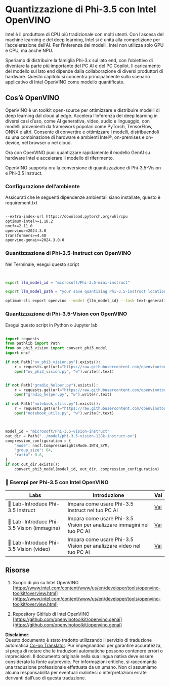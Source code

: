 <!--
CO_OP_TRANSLATOR_METADATA:
{
  "original_hash": "3139a6a82f357a9f90f1fe51c4caf65a",
  "translation_date": "2025-07-16T22:01:16+00:00",
  "source_file": "md/01.Introduction/04/UsingIntelOpenVINOQuantifyingPhi.md",
  "language_code": "it"
}
-->
# **Quantizzazione di Phi-3.5 con Intel OpenVINO**

Intel è il produttore di CPU più tradizionale con molti utenti. Con l’ascesa del machine learning e del deep learning, Intel si è unita alla competizione per l’accelerazione dell’AI. Per l’inferenza dei modelli, Intel non utilizza solo GPU e CPU, ma anche NPU.

Speriamo di distribuire la famiglia Phi-3.x sul lato end, con l’obiettivo di diventare la parte più importante del PC AI e del PC Copilot. Il caricamento del modello sul lato end dipende dalla collaborazione di diversi produttori di hardware. Questo capitolo si concentra principalmente sullo scenario applicativo di Intel OpenVINO come modello quantificato.

## **Cos’è OpenVINO**

OpenVINO è un toolkit open-source per ottimizzare e distribuire modelli di deep learning dal cloud al edge. Accelera l’inferenza del deep learning in diversi casi d’uso, come AI generativa, video, audio e linguaggio, con modelli provenienti da framework popolari come PyTorch, TensorFlow, ONNX e altri. Consente di convertire e ottimizzare i modelli, distribuendoli su una combinazione di hardware e ambienti Intel®, on-premises e on-device, nel browser o nel cloud.

Ora con OpenVINO puoi quantizzare rapidamente il modello GenAI su hardware Intel e accelerare il modello di riferimento.

OpenVINO supporta ora la conversione di quantizzazione di Phi-3.5-Vision e Phi-3.5 Instruct.

### **Configurazione dell’ambiente**

Assicurati che le seguenti dipendenze ambientali siano installate, questo è requirement.txt

```txt

--extra-index-url https://download.pytorch.org/whl/cpu
optimum-intel>=1.18.2
nncf>=2.11.0
openvino>=2024.3.0
transformers>=4.40
openvino-genai>=2024.3.0.0

```

### **Quantizzazione di Phi-3.5-Instruct con OpenVINO**

Nel Terminale, esegui questo script

```bash


export llm_model_id = "microsoft/Phi-3.5-mini-instruct"

export llm_model_path = "your save quantizing Phi-3.5-instruct location"

optimum-cli export openvino --model {llm_model_id} --task text-generation-with-past --weight-format int4 --group-size 128 --ratio 0.6  --sym  --trust-remote-code {llm_model_path}


```

### **Quantizzazione di Phi-3.5-Vision con OpenVINO**

Esegui questo script in Python o Jupyter lab

```python

import requests
from pathlib import Path
from ov_phi3_vision import convert_phi3_model
import nncf

if not Path("ov_phi3_vision.py").exists():
    r = requests.get(url="https://raw.githubusercontent.com/openvinotoolkit/openvino_notebooks/latest/notebooks/phi-3-vision/ov_phi3_vision.py")
    open("ov_phi3_vision.py", "w").write(r.text)


if not Path("gradio_helper.py").exists():
    r = requests.get(url="https://raw.githubusercontent.com/openvinotoolkit/openvino_notebooks/latest/notebooks/phi-3-vision/gradio_helper.py")
    open("gradio_helper.py", "w").write(r.text)

if not Path("notebook_utils.py").exists():
    r = requests.get(url="https://raw.githubusercontent.com/openvinotoolkit/openvino_notebooks/latest/utils/notebook_utils.py")
    open("notebook_utils.py", "w").write(r.text)



model_id = "microsoft/Phi-3.5-vision-instruct"
out_dir = Path("../model/phi-3.5-vision-128k-instruct-ov")
compression_configuration = {
    "mode": nncf.CompressWeightsMode.INT4_SYM,
    "group_size": 64,
    "ratio": 0.6,
}
if not out_dir.exists():
    convert_phi3_model(model_id, out_dir, compression_configuration)

```

### **🤖 Esempi per Phi-3.5 con Intel OpenVINO**

| Labs    | Introduzione | Vai |
| -------- | ------- |  ------- |
| 🚀 Lab-Introduce Phi-3.5 Instruct  | Impara come usare Phi-3.5 Instruct nel tuo PC AI    |  [Vai](../../../../../code/09.UpdateSamples/Aug/intel-phi35-instruct-zh.ipynb)    |
| 🚀 Lab-Introduce Phi-3.5 Vision (immagine) | Impara come usare Phi-3.5 Vision per analizzare immagini nel tuo PC AI      |  [Vai](../../../../../code/09.UpdateSamples/Aug/intel-phi35-vision-img.ipynb)    |
| 🚀 Lab-Introduce Phi-3.5 Vision (video)   | Impara come usare Phi-3.5 Vision per analizzare video nel tuo PC AI    |  [Vai](../../../../../code/09.UpdateSamples/Aug/intel-phi35-vision-video.ipynb)    |

## **Risorse**

1. Scopri di più su Intel OpenVINO [https://www.intel.com/content/www/us/en/developer/tools/openvino-toolkit/overview.html](https://www.intel.com/content/www/us/en/developer/tools/openvino-toolkit/overview.html)

2. Repository GitHub di Intel OpenVINO [https://github.com/openvinotoolkit/openvino.genai](https://github.com/openvinotoolkit/openvino.genai)

**Disclaimer**:  
Questo documento è stato tradotto utilizzando il servizio di traduzione automatica [Co-op Translator](https://github.com/Azure/co-op-translator). Pur impegnandoci per garantire accuratezza, si prega di notare che le traduzioni automatiche possono contenere errori o imprecisioni. Il documento originale nella sua lingua nativa deve essere considerato la fonte autorevole. Per informazioni critiche, si raccomanda una traduzione professionale effettuata da un umano. Non ci assumiamo alcuna responsabilità per eventuali malintesi o interpretazioni errate derivanti dall’uso di questa traduzione.
